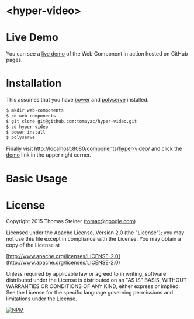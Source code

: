 &lt;hyper-video&gt;
==========================

Live Demo
=========

You can see a [live demo](http://tomayac.github.io/hyper-video/)
of the Web Component in action hosted on GitHub pages.

Installation
============

This assumes that you have [bower](http://bower.io/) and
[polyserve](https://github.com/PolymerLabs/polyserve) installed.

```sh
$ mkdir web-components
$ cd web-components
$ git clone git@github.com:tomayac/hyper-video.git
$ cd hyper-video
$ bower install
$ polyserve
```

Finally visit [http://localhost:8080/components/hyper-video/](http://localhost:8080/components/hyper-video/)
and click the [demo](http://localhost:8080/components/hyper-video/demo/) link in the upper right corner.

Basic Usage
===========

License
=======
Copyright 2015 Thomas Steiner (tomac@google.com)

Licensed under the Apache License, Version 2.0 (the "License");
you may not use this file except in compliance with the License.
You may obtain a copy of the License at

[http://www.apache.org/licenses/LICENSE-2.0](http://www.apache.org/licenses/LICENSE-2.0)

Unless required by applicable law or agreed to in writing, software
distributed under the License is distributed on an "AS IS" BASIS,
WITHOUT WARRANTIES OR CONDITIONS OF ANY KIND, either express or implied.
See the License for the specific language governing permissions and
limitations under the License.

[![NPM](https://nodei.co/npm/hyper-video.png?downloads=true)](https://nodei.co/npm/hyper-video/)
